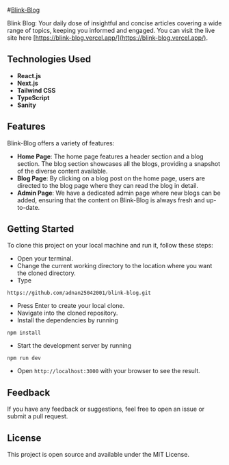 #[Blink-Blog](https://blink-blog.vercel.app/)

Blink Blog: Your daily dose of insightful and concise articles covering a wide range of topics, keeping you informed and engaged. You can visit the live site here [https://blink-blog.vercel.app/](https://blink-blog.vercel.app/).

## Technologies Used

- **React.js**
- **Next.js**
- **Tailwind CSS**
- **TypeScript**
- **Sanity**

## Features

Blink-Blog offers a variety of features:

- **Home Page**: The home page features a header section and a blog section. The blog section showcases all the blogs, providing a snapshot of the diverse content available.
- **Blog Page**: By clicking on a blog post on the home page, users are directed to the blog page where they can read the blog in detail.
- **Admin Page**: We have a dedicated admin page where new blogs can be added, ensuring that the content on Blink-Blog is always fresh and up-to-date.

## Getting Started

To clone this project on your local machine and run it, follow these steps:

- Open your terminal.
- Change the current working directory to the location where you want the cloned directory.
- Type
```
https://github.com/adnan25042001/blink-blog.git
```
- Press Enter to create your local clone.
- Navigate into the cloned repository.
- Install the dependencies by running
```
npm install
```
- Start the development server by running
```
npm run dev
```
- Open ```http://localhost:3000``` with your browser to see the result.

## Feedback

If you have any feedback or suggestions, feel free to open an issue or submit a pull request.

## License

This project is open source and available under the MIT License.
